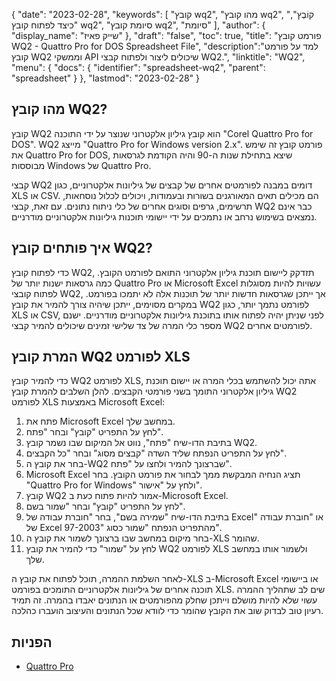 {
"date": "2023-02-28",
  "keywords": [
"קובץ wq2",
"מהו קובץ wq2",
"קוֹבֶץ",
"כיצד לפתוח קובץ wq2",
"סיומת קובץ wq2",
"סיומת"
],
  "author": {
"display_name": "שייק פאיז"
},
"draft": "false",
"toc": true,
"title": "פורמט קובץ WQ2 - Quattro Pro for DOS Spreadsheet File",
  "description":"למד על פורמט קובץ WQ2 וממשקי API שיכולים ליצור ולפתוח קבצי WQ2.",
  "linktitle": "WQ2",
  "menu": {
    "docs": {
      "identifier": "spreadsheet-wq2",
      "parent": "spreadsheet"
}
},
"lastmod": "2023-02-28"
}

## מהו קובץ WQ2?

קובץ WQ2 הוא קובץ גיליון אלקטרוני שנוצר על ידי התוכנה "Corel Quattro Pro for DOS". WQ2 מייצג "Quattro Pro for Windows version 2.x". פורמט קובץ זה שימש את Quattro Pro for DOS, שיצא בתחילת שנות ה-90 והיה הקודמת לגרסאות מבוססות Windows של Quattro Pro.

קבצי WQ2 דומים במבנה לפורמטים אחרים של קבצים של גיליונות אלקטרוניים, כגון XLS או CSV. הם מכילים תאים המאורגנים בשורות ובעמודות, ויכולים לכלול נוסחאות, תרשימים, גרפים וסוגים אחרים של כלי ניתוח נתונים. עם זאת, קבצי WQ2 כבר אינם נמצאים בשימוש נרחב או נתמכים על ידי יישומי תוכנות גיליונות אלקטרוניים מודרניים.

## איך פותחים קובץ WQ2?

כדי לפתוח קובץ WQ2, תזדקק ליישום תוכנת גיליון אלקטרוני התואם לפורמט הקובץ. כמה גרסאות ישנות יותר של Quattro Pro או Microsoft Excel עשויות להיות מסוגלות לפתוח קובצי WQ2, אך ייתכן שגרסאות חדשות יותר של תוכנות אלה לא יתמכו בפורמט. במקרים מסוימים, ייתכן שיהיה צורך להמיר את קובץ WQ2 לפורמט נתמך יותר, כגון XLS או CSV, לפני שניתן יהיה לפתוח אותו בתוכנת גיליונות אלקטרוניים מודרניים. ישנם מספר כלי המרה של צד שלישי זמינים שיכולים להמיר קבצי WQ2 לפורמטים אחרים.

## המרת קובץ WQ2 לפורמט XLS

כדי להמיר קובץ WQ2 לפורמט XLS, אתה יכול להשתמש בכלי המרה או יישום תוכנת גיליון אלקטרוני התומך בשני פורמטי הקבצים. להלן השלבים להמרת קובץ WQ2 לפורמט XLS באמצעות Microsoft Excel:

1. פתח את Microsoft Excel במחשב שלך.
2. לחץ על התפריט "קובץ" ובחר "פתח".
3. בתיבת הדו-שיח "פתח", נווט אל המיקום שבו נשמר קובץ WQ2.
4. לחץ על התפריט הנפתח שליד השדה "קבצים מסוג" ובחר "כל הקבצים".
5. בחר את קובץ ה-WQ2 שברצונך להמיר ולחצו על "פתח".
6. Microsoft Excel תציג הנחיה המבקשת ממך לבחור את פורמט הקובץ. בחר "Quattro Pro for Windows" ולחץ על "אישור".
7. קובץ WQ2 אמור להיות פתוח כעת ב-Microsoft Excel.
8. לחץ על התפריט "קובץ" ובחר "שמור בשם".
9. בתיבת הדו-שיח "שמירה בשם", בחר "חוברת עבודה של Excel" או "חוברת עבודה של Excel 97-2003" מהתפריט הנפתח "שמור כסוג".
10. בחר מיקום במחשב שבו ברצונך לשמור את קובץ ה-XLS שהומר.
11. לחץ על "שמור" כדי להמיר את קובץ WQ2 לפורמט XLS ולשמור אותו במחשב שלך.

לאחר השלמת ההמרה, תוכל לפתוח את קובץ ה-XLS ב-Microsoft Excel או ביישומי תוכנה אחרים של גיליונות אלקטרוניים התומכים בפורמט XLS. שים לב שתהליך ההמרה עשוי שלא להיות מושלם וייתכן שחלק מהפורמטים או הנתונים יאבדו בהמרה. זה תמיד רעיון טוב לבדוק שוב את הקובץ שהומר כדי לוודא שכל הנתונים והעיצוב הועברו כהלכה.

## הפניות
* [Quattro Pro](https://en.wikipedia.org/wiki/Quattro_Pro)
